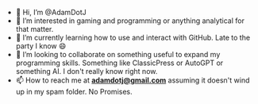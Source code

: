 - 👋 Hi, I’m @AdamDotJ
- 👀 I’m interested in gaming and programming or anything analytical for that matter.
- 🌱 I’m currently learning how to use and interact with GitHub. Late to the party I know 😄
- 💞️ I’m looking to collaborate on something useful to expand my programming skills. Something like ClassicPress or AutoGPT or something AI. I don't really know right now.
- 📫 How to reach me at **adamdotj@gmail.com** assuming it doesn't wind up in my spam folder. No Promises.
